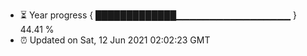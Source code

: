 - ⏳ Year progress { █████████████▁▁▁▁▁▁▁▁▁▁▁▁▁▁▁▁▁ } 44.41 %
- ⏰ Updated on Sat, 12 Jun 2021 02:02:23 GMT

